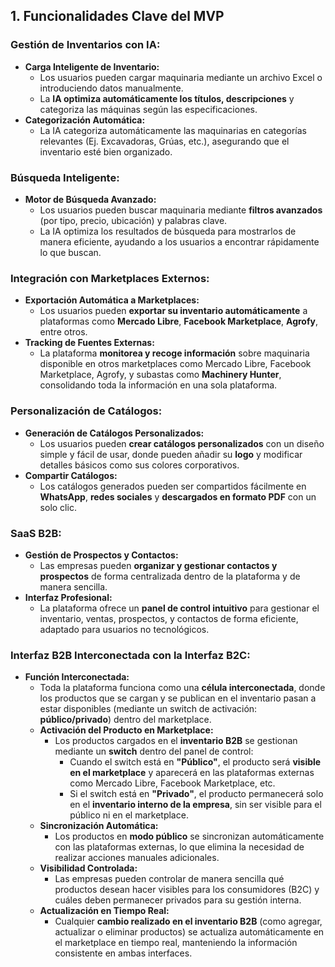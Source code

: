 ## **1. Funcionalidades Clave del MVP**

### **Gestión de Inventarios con IA:**

- **Carga Inteligente de Inventario:**
    - Los usuarios pueden cargar maquinaria mediante un archivo Excel o introduciendo datos manualmente.
    - La **IA optimiza automáticamente los títulos, descripciones** y categoriza las máquinas según las especificaciones.
- **Categorización Automática:**
    - La IA categoriza automáticamente las maquinarias en categorías relevantes (Ej. Excavadoras, Grúas, etc.), asegurando que el inventario esté bien organizado.

### **Búsqueda Inteligente:**

- **Motor de Búsqueda Avanzado:**
    - Los usuarios pueden buscar maquinaria mediante **filtros avanzados** (por tipo, precio, ubicación) y palabras clave.
    - La IA optimiza los resultados de búsqueda para mostrarlos de manera eficiente, ayudando a los usuarios a encontrar rápidamente lo que buscan.

### **Integración con Marketplaces Externos:**

- **Exportación Automática a Marketplaces:**
    - Los usuarios pueden **exportar su inventario automáticamente** a plataformas como **Mercado Libre**, **Facebook Marketplace**, **Agrofy**, entre otros.
- **Tracking de Fuentes Externas:**
    - La plataforma **monitorea y recoge información** sobre maquinaria disponible en otros marketplaces como Mercado Libre, Facebook Marketplace, Agrofy, y subastas como **Machinery Hunter**, consolidando toda la información en una sola plataforma.

### **Personalización de Catálogos:**

- **Generación de Catálogos Personalizados:**
    - Los usuarios pueden **crear catálogos personalizados** con un diseño simple y fácil de usar, donde pueden añadir su **logo** y modificar detalles básicos como sus colores corporativos.
- **Compartir Catálogos:**
    - Los catálogos generados pueden ser compartidos fácilmente en **WhatsApp**, **redes sociales** y **descargados en formato PDF** con un solo clic.

### **SaaS B2B:**

- **Gestión de Prospectos y Contactos:**
    - Las empresas pueden **organizar y gestionar contactos y prospectos** de forma centralizada dentro de la plataforma y de manera sencilla.
- **Interfaz Profesional:**
    - La plataforma ofrece un **panel de control intuitivo** para gestionar el inventario, ventas, prospectos, y contactos de forma eficiente, adaptado para usuarios no tecnológicos.

### **Interfaz B2B Interconectada con la Interfaz B2C:**

- **Función Interconectada:**
    - Toda la plataforma funciona como una **célula interconectada**, donde los productos que se cargan y se publican en el inventario pasan a estar disponibles (mediante un switch de activación: **público/privado**) dentro del marketplace.
    - **Activación del Producto en Marketplace:**
        - Los productos cargados en el **inventario B2B** se gestionan mediante un **switch** dentro del panel de control:
            - Cuando el switch está en **"Público"**, el producto será **visible en el marketplace** y aparecerá en las plataformas externas como Mercado Libre, Facebook Marketplace, etc.
            - Si el switch está en **"Privado"**, el producto permanecerá solo en el **inventario interno de la empresa**, sin ser visible para el público ni en el marketplace.
    - **Sincronización Automática:**
        - Los productos en **modo público** se sincronizan automáticamente con las plataformas externas, lo que elimina la necesidad de realizar acciones manuales adicionales.
    - **Visibilidad Controlada:**
        - Las empresas pueden controlar de manera sencilla qué productos desean hacer visibles para los consumidores (B2C) y cuáles deben permanecer privados para su gestión interna.
    - **Actualización en Tiempo Real:**
        - Cualquier **cambio realizado en el inventario B2B** (como agregar, actualizar o eliminar productos) se actualiza automáticamente en el marketplace en tiempo real, manteniendo la información consistente en ambas interfaces.
